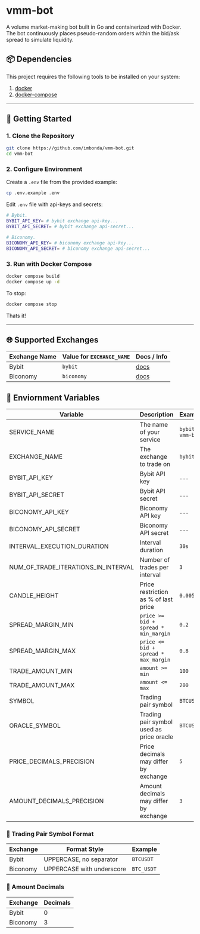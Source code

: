 # vmm-bot
A volume market-making bot built in Go and containerized with Docker.<br/>
The bot continuously places pseudo-random orders within the bid/ask spread to simulate liquidity.

## 📦 Dependencies

This project requires the following tools to be installed on your system:
1. [docker](https://docs.docker.com/get-started/get-docker/)
2. [docker-compose](https://docs.docker.com/compose/install/)

---

## 🚀 Getting Started

### 1. Clone the Repository

```bash
git clone https://github.com/imbonda/vmm-bot.git
cd vmm-bot
```

### 2. Configure Environment

Create a `.env` file from the provided example:
```bash
cp .env.example .env
```

Edit `.env` file with api-keys and secrets:
```bash
# Bybit.
BYBIT_API_KEY= # bybit exchange api-key...
BYBIT_API_SECRET= # bybit exchange api-secret...

# Biconomy.
BICONOMY_API_KEY= # biconomy exchange api-key...
BICONOMY_API_SECRET= # biconomy exchange api-secret...
```

### 3. Run with Docker Compose

```bash
docker compose build
docker compose up -d
```

To stop:
```bash
docker compose stop
```

Thats it!

---

## 🌐 Supported Exchanges

| Exchange Name     | Value for `EXCHANGE_NAME`	 | Docs / Info                                             |
|-------------------|----------------------------|---------------------------------------------------------|
| Bybit             | `bybit`                    | [docs](https://bybit-exchange.github.io/docs/v5/intro)  |
| Biconomy          | `biconomy`                 | [docs](https://github.com/BiconomyOfficial/apidocs)     |

## 🧾 Enviornment Variables

| Variable                            | Description                                 | Example            |
|-------------------------------------|---------------------------------------------|--------------------|
| SERVICE_NAME                        | The name of your service                    | `bybit-vmm-bot`    |
| EXCHANGE_NAME                       | The exchange to trade on                    | `bybit`            |
| BYBIT_API_KEY                       | Bybit API key                               | `...`              |
| BYBIT_API_SECRET                    | Bybit API secret                            | `...`              |
| BICONOMY_API_KEY                    | Biconomy API key                            | `...`              |
| BICONOMY_API_SECRET                 | Biconomy API secret                         | `...`              |
| INTERVAL_EXECUTION_DURATION         | Interval duration                           | `30s`              |
| NUM_OF_TRADE_ITERATIONS_IN_INTERVAL | Number of trades per interval               | `3`                |
| CANDLE_HEIGHT                       | Price restriction as % of last price        | `0.005`            |
| SPREAD_MARGIN_MIN                   | `price >= bid + spread * min_margin`        | `0.2`              |
| SPREAD_MARGIN_MAX                   | `price <= bid + spread * max_margin`        | `0.8`              |
| TRADE_AMOUNT_MIN                    | `amount >= min`                             | `100`              |
| TRADE_AMOUNT_MAX                    | `amount <= max`                             | `200`              |
| SYMBOL                              | Trading pair symbol                         | `BTCUSDT`          |
| ORACLE_SYMBOL                       | Trading pair symbol used as price oracle    | `BTCUSDT`          |
| PRICE_DECIMALS_PRECISION            | Price decimals may differ by exchange       | `5`                |
| AMOUNT_DECIMALS_PRECISION           | Amount decimals may differ by exchange      | `3`                |

### 🔀 Trading Pair Symbol Format

| Exchange                  | Format Style                                 | Example           |
|---------------------------|---------------------------------------------|--------------------|
| Bybit                     | UPPERCASE, no separator                     | `BTCUSDT`          |
| Biconomy                  | UPPERCASE with underscore                   | `BTC_USDT`         |

### 🔢 Amount Decimals

| Exchange                  | Decimals    |
|---------------------------|-------------|
| Bybit                     | 0           |
| Biconomy                  | 3           |
